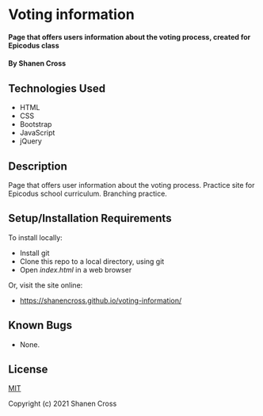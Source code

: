 # Voting information

#### Page that offers users information about the voting process, created for Epicodus class

#### By Shanen Cross

## Technologies Used

* HTML
* CSS
* Bootstrap
* JavaScript
* jQuery

## Description

Page that offers user information about the voting process. Practice site for Epicodus school curriculum. Branching practice.

## Setup/Installation Requirements

To install locally:

* Install git
* Clone this repo to a local directory, using git
* Open _index.html_ in a web browser

Or, visit the site online:
* https://shanencross.github.io/voting-information/

## Known Bugs

* None.

## License

[MIT](https://choosealicense.com/licenses/mit/)

Copyright (c) 2021 Shanen Cross